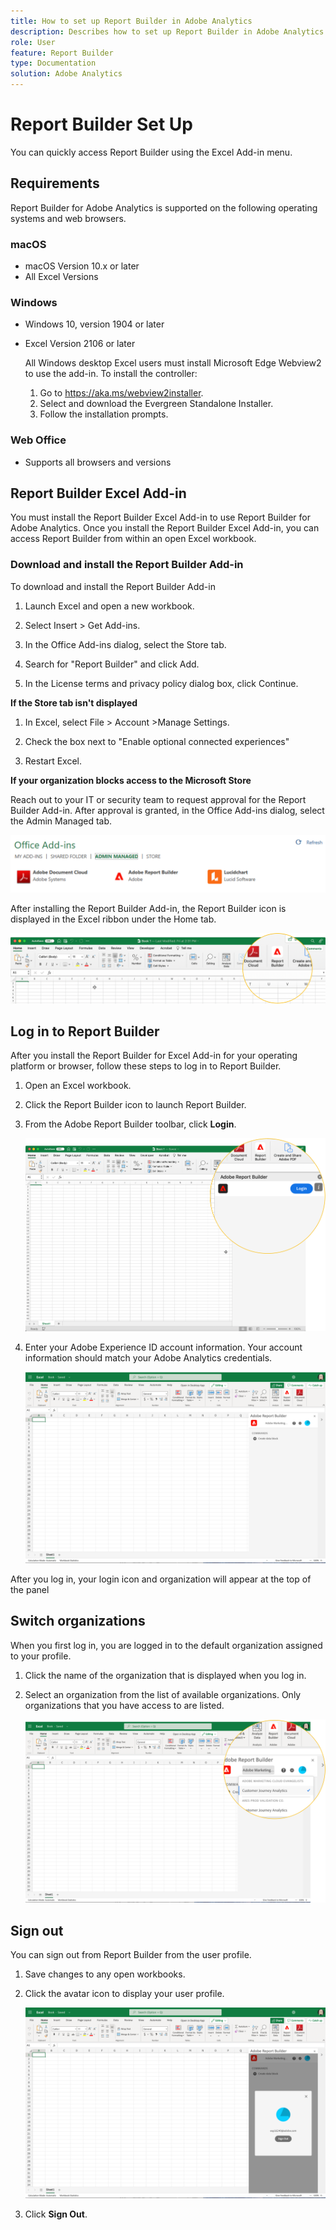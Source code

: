 ```yaml
---
title: How to set up Report Builder in Adobe Analytics
description: Describes how to set up Report Builder in Adobe Analytics
role: User
feature: Report Builder
type: Documentation
solution: Adobe Analytics
---
```

# Report Builder Set Up

You can quickly access Report Builder using the Excel Add-in menu.

## Requirements

Report Builder for Adobe Analytics is supported on the following operating systems and web browsers.

### macOS

- macOS Version 10.x or later
- All Excel Versions

### Windows

- Windows 10, version 1904 or later
- Excel Version 2106 or later

  All Windows desktop Excel users must install Microsoft Edge Webview2 to use the add-in. To install the controller:

  1. Go to <https://aka.ms/webview2installer>.
  1. Select and download the Evergreen Standalone Installer.
  1. Follow the installation prompts.

### Web Office

- Supports all browsers and versions


## Report Builder Excel Add-in

You must install the Report Builder Excel Add-in to use Report Builder for Adobe Analytics. Once you install the Report Builder Excel Add-in, you can access Report Builder from within an open Excel workbook.

### Download and install the Report Builder Add-in

To download and install the Report Builder Add-in

1. Launch Excel and open a new workbook.

1. Select Insert > Get Add-ins.

1. In the Office Add-ins dialog, select the Store tab.

1. Search for "Report Builder" and click Add.

1. In the License terms and privacy policy dialog box, click Continue.

**If the Store tab isn't displayed**

1. In Excel, select File > Account >Manage Settings.

1. Check the box next to "Enable optional connected experiences"

1. Restart Excel.

**If your organization blocks access to the Microsoft Store**

Reach out to your IT or security team to request approval for the Report Builder Add-in. After approval is granted, in the Office Add-ins dialog, select the Admin Managed tab.

![The Admin Managed tab in Office Add-ins dialog.](./assets/image1.png)

After installing the Report Builder Add-in, the Report Builder icon is displayed in the Excel ribbon under the Home tab.

![The Report Builder icon in Excel](./assets/rb_app_icon.png)

## Log in to Report Builder

After you install the Report Builder for Excel Add-in for your operating platform or browser, follow these steps to log in to Report Builder.

1. Open an Excel workbook.

1. Click the Report Builder icon to launch Report Builder.

1. From the Adobe Report Builder toolbar, click **Login**.

    ![Click the Report Builder login button.](./assets/rb_login.png)

1. Enter your Adobe Experience ID account information. Your account information should match your Adobe Analytics credentials.

    ![Your login icon and organization.](./assets/image4.png)

After you log in, your login icon and organization will appear at the top of the panel

## Switch organizations

When you first log in, you are logged in to the default organization assigned to your profile.

1. Click the name of the organization that is displayed when you log in.

1. Select an organization from the list of available organizations. Only organizations that you have access to are listed.

    ![The list of organizations that you can access.](./assets/image5.png)

## Sign out

You can sign out from Report Builder from the user profile.

1. Save changes to any open workbooks.

1. Click the avatar icon to display your user profile.

    ![Your user profile avatar and the Sign Out button.](./assets/image6.png)

1. Click **Sign Out**.
